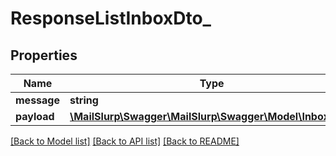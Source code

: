 # ResponseListInboxDto_

## Properties
Name | Type | Description | Notes
------------ | ------------- | ------------- | -------------
**message** | **string** |  | [optional] 
**payload** | [**\MailSlurp\Swagger\MailSlurp\Swagger\Model\InboxDto[]**](InboxDto.md) |  | [optional] 

[[Back to Model list]](../README.md#documentation-for-models) [[Back to API list]](../README.md#documentation-for-api-endpoints) [[Back to README]](../README.md)



